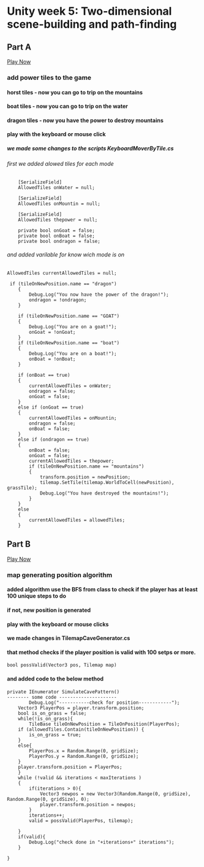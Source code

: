 # Unity week 5: Two-dimensional scene-building and path-finding

## Part A
[Play Now](https://tommy-bar.itch.io/tilemap-game-objects-power)
### add power tiles to the game
#### horst tiles - now you can go to trip on the mountains
#### boat tiles - now you can go to trip on the water
#### dragon tiles - now you have the power to destroy mountains
#### play with the keyboard or mouse click
##### we made some changes to the scripts KeyboardMoverByTile.cs
###### first we added alowed tiles for each mode
```
    [SerializeField]
    AllowedTiles onWater = null;

    [SerializeField]
    AllowedTiles onMountin = null;

    [SerializeField]
    AllowedTiles thepower = null;
    
    private bool onGoat = false;
    private bool onBoat = false;
    private bool ondragon = false;
```
###### and added varilable for know wich mode is on

    AllowedTiles currentAllowedTiles = null;
    
     if (tileOnNewPosition.name == "dragon")
        {
            Debug.Log("You now have the power of the dragon!");
            ondragon = !ondragon;
        }

        if (tileOnNewPosition.name == "GOAT")
        {
            Debug.Log("You are on a goat!");
            onGoat = !onGoat;
        }
        if (tileOnNewPosition.name == "boat")
        {
            Debug.Log("You are on a boat!");
            onBoat = !onBoat;
        }
        
        if (onBoat == true)
        {
            currentAllowedTiles = onWater;
            ondragon = false;
            onGoat = false;
        }
        else if (onGoat == true)
        {
            currentAllowedTiles = onMountin;
            ondragon = false;
            onBoat = false;
        }
        else if (ondragon == true)
        {
            onBoat = false;
            onGoat = false;
            currentAllowedTiles = thepower;
            if (tileOnNewPosition.name == "mountains")
            {
                transform.position = newPosition;
                tilemap.SetTile(tilemap.WorldToCell(newPosition), grassTile);
                Debug.Log("You have destroyed the mountains!");
            }
        }
        else
        {
            currentAllowedTiles = allowedTiles;
        }
        
## Part B
[Play Now](https://tommy-bar.itch.io/tilemap-game-objects-power)
### map generating position algorithm
#### added algorithm use the BFS from class to check if the player has at least 100 unique steps to do
#### if not, new position is generated
#### play with the keyboard or mouse clicks
#### we made changes in TilemapCaveGenerator.cs
#### that method checks if the player position is valid with 100 setps or more.
    bool possValid(Vector3 pos, Tilemap map)
#### and added code to the below method
    private IEnumerator SimulateCavePattern()
    -------- some code ---------------------
            Debug.Log("-----------check for position------------");
        Vector3 PlayerPos = player.transform.position;
        bool is_on_grass = false;
        while(!is_on_grass){
            TileBase tileOnNewPosition = TileOnPosition(PlayerPos);
        if (allowedTiles.Contain(tileOnNewPosition)) {
            is_on_grass = true;
        }
        else{
            PlayerPos.x = Random.Range(0, gridSize);
            PlayerPos.y = Random.Range(0, gridSize);
        }
        player.transform.position = PlayerPos; 
        }
        while (!valid && iterations < maxIterations )
        {
            if(iterations > 0){
                Vector3 newpos = new Vector3(Random.Range(0, gridSize), Random.Range(0, gridSize), 0);
                player.transform.position = newpos;
            }
            iterations++;
            valid = possValid(PlayerPos, tilemap);
            
        }
        if(valid){
            Debug.Log("check done in "+iterations+" iterations");
        }

    }


